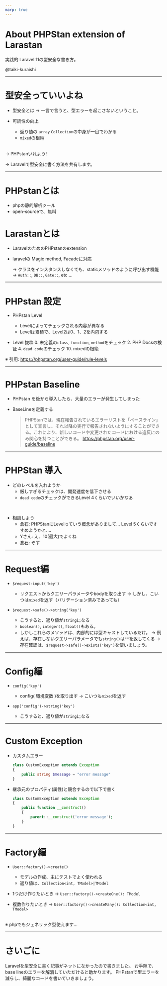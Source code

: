 ```yaml
---
marp: true
---
```


# About PHPStan extension of Larastan

実践的 Laravel 11の型安全な書き方。

@taiki-kuraishi

---

# 型安全っていいよね

- 型安全とは
→ 一言で言うと、型エラーを起こさないということ。

- 可読性の向上
  - 返り値の `array` `Collection`の中身が一目でわかる
  - `mixed`の根絶

<br/>
→ PHPstanいれよう!

→ Laravelで型安全に書く方法を共有します。

---

# PHPstanとは

- phpの静的解析ツール
- open-sourceで、無料

# Larastanとは

- LaravelのためのPHPstanのextension
- laravelの Magic method, Facadeに対応

    → クラスをインスタンスしなくても、staticメソッドのように呼び出す機能
    → `Auth::`, `DB::`, `Gate::`, etc ...

---

# PHPstan 設定

- PHPstan Level
  - Levelによってチェックされる内容が異なる
  - Levelは累積で、Level2は0、1、2を内包する

- Level 抜粋
  0. 未定義の`class`, `function`, `method`をチェック
  2. PHP Docsの検証
  4. `dead code`のチェック
  10. mixedの根絶

※ 引用: <https://phpstan.org/user-guide/rule-levels>

---

# PHPstan Baseline

- PHPstan を後から導入したら、大量のエラーが発生してしまった

- BaseLineを定義する
  >PHPStanでは、現在報告されているエラーリストを「ベースライン」として宣言し、それ以降の実行で報告されないようにすることができる。これにより、新しいコードや変更されたコードにおける違反にのみ関心を持つことができる。
  <https://phpstan.org/user-guide/baseline>

---

# PHPStan 導入

- どのレベルを入れようか
  - 厳しすぎるチェックは、開発速度を低下させる
  - `dead code`のチェックができるLevel 4くらいでいいかなぁ

<br />

- 相談しよう
  - 倉石:
    PHPStanにLevelっていう概念がありまして...
    Level 5くらいですすめようかと....
  - Yさん: え、10(最大)でよくね
  - 倉石: ぞす

---

# Request編

- `$request-input('key')`
  - リクエストからクエリーパラメータやbodyを取り出す
  → しかし、こいつは`mixed`を返す（バリデーション済みであっても）

- `$request->safe()->string('key')`
  - こうすると、返り値が`string`になる
  - `boolean()`, `integer()`, `float()`もある。
  - しかしこれらのメソッドは、内部的には型キャストしているだけ。
    → 例えば、存在しないクエリーパラメータでも`string()`は`""`を返してくる
    →　存在確認は、`$request->safe()->exists('key')`を使いましょう。

---

# Config編

- `config('key')`
  - config( 環境変数 )を取り出す
  → こいつも`mixed`を返す

- `app('config')->string('key')`
  - こうすると、返り値が`string`になる

---

# Custom Exception

- カスタムエラー

    ```php
    class CustomException extends Exception
    {
        public string $message = "error message"
    }
    ```

- 継承元のプロパティ(属性)と競合するので以下で書く

    ```php
    class CustomException extends Exception
    {
        public function __construct()
        {
            parent::__construct('error message');
        }
    }
    ```

---

# Factory編

- `User::factory()->create()`
  - モデルの作成、主にテストでよく使われる
  - 返り値は、`Collection<int, TModel>|TModel`

- 1つだけ作りたいとき
  → `User::factory()->createOne(): TModel`
- 複数作りたいとき
  → `User::factory()->createMany(): Collection<int, TModel>`

<br />
※ phpでもジェネリック型使えます...

---

# さいごに

Laravelを型安全に書く記事がネットになかったので書きました。
お手隙で、base lineのエラーを解消していただけると助かります。
PHPstanで型エラーを減らし、綺麗なコードを書いていきましょう。
